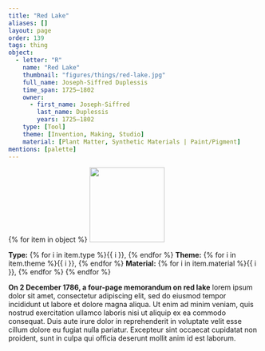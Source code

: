 ```yaml
---
title: "Red Lake"
aliases: []
layout: page
order: 139
tags: thing
object:
  - letter: "R"
    name: "Red Lake"
    thumbnail: "figures/things/red-lake.jpg"
    full_name: Joseph-Siffred Duplessis
    time_span: 1725–1802
    owner:
      - first_name: Joseph-Siffred
        last_name: Duplessis
        years: 1725–1802
    type: [Tool]
    theme: [Invention, Making, Studio]
    material: [Plant Matter, Synthetic Materials | Paint/Pigment]
mentions: [palette]
---
```


{% for item in object %}
<img src="/_assets/images/{{ item.thumbnail }}" width="150"/>

**Type:** {% for i in item.type %}{{ i }}, {% endfor %}
**Theme:** {% for i in item.theme %}{{ i }}, {% endfor %}
**Material:** {% for i in item.material %}{{ i }}, {% endfor %}
{% endfor %}

**On 2 December 1786, a four-page memorandum on red lake** lorem ipsum dolor sit amet, consectetur adipiscing elit, sed do eiusmod tempor incididunt ut labore et dolore magna aliqua. Ut enim ad minim veniam, quis nostrud exercitation ullamco laboris nisi ut aliquip ex ea commodo consequat. Duis aute irure dolor in reprehenderit in voluptate velit esse cillum dolore eu fugiat nulla pariatur. Excepteur sint occaecat cupidatat non proident, sunt in culpa qui officia deserunt mollit anim id est laborum.